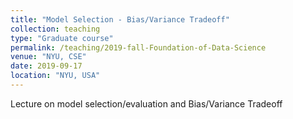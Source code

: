 ```yaml
---
title: "Model Selection - Bias/Variance Tradeoff"
collection: teaching
type: "Graduate course"
permalink: /teaching/2019-fall-Foundation-of-Data-Science
venue: "NYU, CSE"
date: 2019-09-17
location: "NYU, USA"
---
```

Lecture on model selection/evaluation and Bias/Variance Tradeoff

